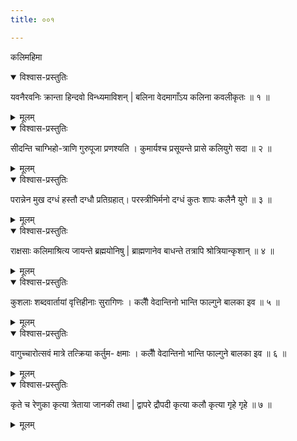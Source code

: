 ```yaml
---
title: ००१

---
```

कलिमहिमा

<details open><summary>विश्वास-प्रस्तुतिः</summary>

यवनैरवनिः क्रान्ता हिन्दवो विन्ध्यमाविशन् | बलिना वेदमागाँऽय कलिना कवलीकृतः ॥ १ ॥
</details>

<details><summary>मूलम्</summary>

यवनैरवनिः क्रान्ता हिन्दवो विन्ध्यमाविशन् | बलिना वेदमागाँऽय कलिना कवलीकृतः ॥ १ ॥
</details>  
  

<details open><summary>विश्वास-प्रस्तुतिः</summary>

सीदन्ति चाग्भिहो-त्राणि गुरुपूजा प्रणश्यति । कुमार्यश्च प्रसूयन्ते प्रासे कलियुगे सदा ॥ २ ॥
</details>

<details><summary>मूलम्</summary>

सीदन्ति चाग्भिहो-त्राणि गुरुपूजा प्रणश्यति । कुमार्यश्च प्रसूयन्ते प्रासे कलियुगे सदा ॥ २ ॥
</details>  
  

<details open><summary>विश्वास-प्रस्तुतिः</summary>

परान्नेन मुख दग्धं हस्तौ दग्धौ प्रतिग्रहात्। परस्त्रीभिर्मनो दग्धं कुतः शापः कलैनै युगे ॥ ३ ॥
</details>

<details><summary>मूलम्</summary>

परान्नेन मुख दग्धं हस्तौ दग्धौ प्रतिग्रहात्। परस्त्रीभिर्मनो दग्धं कुतः शापः कलैनै युगे ॥ ३ ॥
</details>  
  

<details open><summary>विश्वास-प्रस्तुतिः</summary>

राक्षसाः कलिमाश्रित्य जायन्ते ब्रह्मयोनिषु | ब्राह्मणानेव बाधन्ते तत्रापि श्रोत्रियान्कृशान् ॥ ४ ॥
</details>

<details><summary>मूलम्</summary>

राक्षसाः कलिमाश्रित्य जायन्ते ब्रह्मयोनिषु | ब्राह्मणानेव बाधन्ते तत्रापि श्रोत्रियान्कृशान् ॥ ४ ॥
</details>  
  

<details open><summary>विश्वास-प्रस्तुतिः</summary>

कुशलाः शब्दवार्तायां वृत्तिहीनाः सुरागिणः । कलैौ वेदान्तिनो भान्ति फाल्गुने बालका इव ॥ ५ ॥
</details>

<details><summary>मूलम्</summary>

कुशलाः शब्दवार्तायां वृत्तिहीनाः सुरागिणः । कलैौ वेदान्तिनो भान्ति फाल्गुने बालका इव ॥ ५ ॥
</details>  
  

<details open><summary>विश्वास-प्रस्तुतिः</summary>

वागुच्चारोत्सवं मात्रे तत्क्रिया कर्तुम- क्षमाः । कलैौ वेदान्तिनो भान्ति फाल्गुने बालका इव ॥ ६ ॥
</details>

<details><summary>मूलम्</summary>

वागुच्चारोत्सवं मात्रे तत्क्रिया कर्तुम- क्षमाः । कलैौ वेदान्तिनो भान्ति फाल्गुने बालका इव ॥ ६ ॥
</details>  
  

<details open><summary>विश्वास-प्रस्तुतिः</summary>

कृते च रेणुका कृत्या त्रेताया जानकी तथा | द्वापरे द्रौपदी कृत्या कलौ कृत्या गृहे गृहे ॥ ७ ॥
</details>

<details><summary>मूलम्</summary>

कृते च रेणुका कृत्या त्रेताया जानकी तथा | द्वापरे द्रौपदी कृत्या कलौ कृत्या गृहे गृहे ॥ ७ ॥
</details>